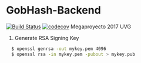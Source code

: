 # GobHash-Backend 
[![Build Status](https://travis-ci.com/fcpauldiaz/GobHash-Backend.svg?token=BA4QqVvYrBdqHBsnJ9LK&branch=master)](https://travis-ci.com/fcpauldiaz/GobHash-Backend)
[![codecov](https://codecov.io/gh/fcpauldiaz/GobHash-Backend/branch/master/graph/badge.svg?token=t65HH8ifWC)](https://codecov.io/gh/fcpauldiaz/GobHash-Backend)
Megaproyecto 2017 UVG


1. Generate RSA Signing Key
````bash
  $ openssl genrsa -out mykey.pem 4096
  $ openssl rsa -in mykey.pem -pubout > mykey.pub
  
````

  
